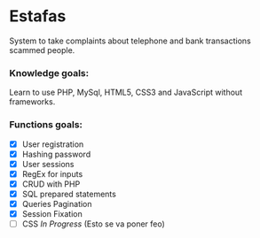 # Estafas
System to take complaints about telephone and bank transactions scammed people.

### Knowledge goals: 
Learn to use PHP, MySql, HTML5, CSS3 and JavaScript without frameworks.

### Functions goals:
- [x] User registration
- [x] Hashing password
- [x] User sessions
- [x] RegEx for inputs
- [x] CRUD with PHP
- [x] SQL prepared statements
- [x] Queries Pagination
- [x] Session Fixation
- [ ] CSS _In Progress_ (Esto se va poner feo)
